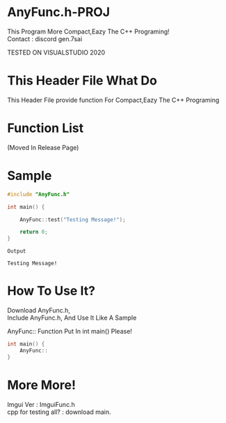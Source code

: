 # AnyFunc.h-PROJ
This Program More Compact,Eazy The C++ Programing!  
Contact : discord gen.7sai  

TESTED ON VISUALSTUDIO 2020

# This Header File What Do
This Header File provide function For Compact,Eazy The C++ Programing

# Function List
(Moved In Release Page)

# Sample

```cpp
#include "AnyFunc.h"

int main() {

    AnyFunc::test("Testing Message!");

    return 0;
}
```
```
Output

Testing Message!
```

# How To Use It?

Download AnyFunc.h,  
Include AnyFunc.h,
And Use It Like A Sample  

AnyFunc:: Function Put In int main() Please!

```cpp
int main() {
    AnyFunc::
}
```

# More More!
Imgui Ver : ImguiFunc.h  
cpp for testing all? : download main.  
